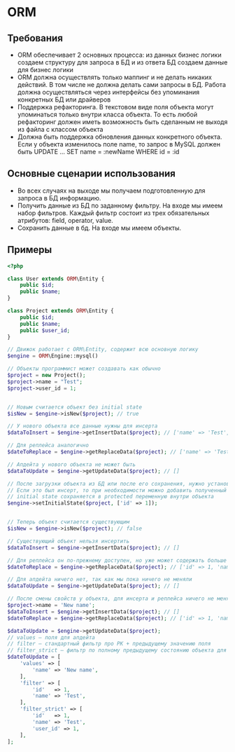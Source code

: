 ORM
===

Требования
----------

* ORM обеспечивает 2 основных процесса: из данных бизнес логики создаем структуру для запроса в БД и из ответа БД создаем данные для бизнес логики
* ORM должна осуществлять только маппинг и не делать никаких действий. В том числе не должна делать сами запросы в БД. Работа должна осуществляться через интерфейсы без упоминания конкретных БД или драйверов
* Поддержка рефакторинга. В текстовом виде поля объекта могут упоминаться только внутри класса объекта. То есть любой рефакторинг должен иметь возможность быть сделанным не выходя из файла с классом объекта
* Должна быть поддержка обновления данных конкретного объекта. Если у объекта изменилось поле name, то запрос в MySQL должен быть UPDATE ... SET name = :newName WHERE id = :id

Основные сценарии использования
-------------------------------

* Во всех случаях на выходе мы получаем подготовленную для запроса в БД информацию. 
* Получить данные из БД по заданному фильтру. На входе мы имеем набор фильтров. Каждый фильтр состоит из трех обязательных атрибутов: field, operator, value.
* Сохранить данные в бд. На входе мы имеем объекты.

Примеры
-------

```php
<?php

class User extends ORM\Entity {
    public $id;
    public $name;
}

class Project extends ORM\Entity {
    public $id;
    public $name;
    public $user_id;
}

// Движок работает с ORM\Entity, содержит всю основную логику
$engine = ORM\Engine::mysql()

// Объекты программист может создавать как обычно
$project = new Project();
$project->name = "Test";
$project->user_id = 1;


// Новым считается объект без initial state
$isNew = $engine->isNew($project); // true

// У нового объекта все данные нужны для инсерта
$dataToInsert = $engine->getInsertData($project); // ['name' => 'Test', 'user_id' => 1]

// Для реплейса аналогично
$dateToReplace = $engine->getReplaceData($project); // ['name' => 'Test', 'user_id' => 1]

// Апдейта у нового объекта не может быть
$dataToUpdate = $engine->getUpdateData($project); // []

// После загрузки объекта из БД или после его сохранения, нужно установить initial state
// Если это был инсерт, то при необходимости можно добавить полученный id
// initial state сохраняется в protected переменную внутри объекта
$engine->setInitialState($project, ['id' => 1]);


// Теперь объект считается существующим
$isNew = $engine->isNew($project); // false

// Существующий объект нельзя инсертить
$dataToInsert = $engine->getInsertData($project); // []

// Для реплейса он по-прежнему доступен, но уже может содержать больше данных
$dateToReplace = $engine->getReplaceData($project); // ['id' => 1, 'name' => 'Test', 'user_id' => 1]

// Для апдейта ничего нет, так как мы пока ничего не меняли
$dataToUpdate = $engine->getUpdateData($project); // []

// После смены свойств у объекта, для инсерта и реплейса ничего не меняется, а вот для апдейта появляется диф
$project->name = 'New name';
$dataToInsert = $engine->getInsertData($project); // []
$dateToReplace = $engine->getReplaceData($project); // ['id' => 1, 'name' => 'New name', 'user_id' => 1]

$dataToUpdate = $engine->getUpdateData($project);
// values — поля для апдейта
// filter — стандартный фильтр про PK + предыдущему значению поля
// filter_strict — фильтр по полному предыдущему состоянию объекта для критичных к консистетности данных ситуаций
$dateToUpdate = [
    'values' => [
        'name' => 'New name',    
    ],
    'filter' => [
        'id'   => 1,
        'name' => 'Test',
    ],
    'filter_strict' => [
        'id'   => 1,
        'name' => 'Test',
        'user_id' => 1,
    ],
];

```
